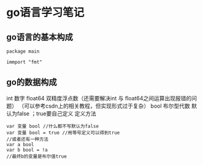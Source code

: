 # go语言学习笔记
## go语言的基本构成
```
package main

immport "fmt"
```
## go的数据构成
int 数字
float64 双精度浮点数（还需要解决int 与 float64之间运算出现报错的问题）
（可以参考csdn上的相关教程，但实现形式过于复杂）
bool 布尔型代数 默认为false ；true要自己定义
定义方法
```
var 变量 bool //什么都不写默认为false
var 变量 bool = true //用等号定义可以得到true
//或者还有一种方法
var a bool
var b bool = !a
//最终b的变量是布尔值true
```
